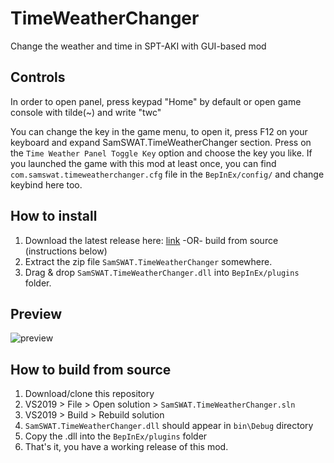 # TimeWeatherChanger

Change the weather and time in SPT-AKI with GUI-based mod

## Controls

In order to open panel, press keypad "Home" by default or open game console with tilde(~) and write "twc"

You can change the key in the game menu, to open it, press F12 on your keyboard and expand SamSWAT.TimeWeatherChanger section. Press on the `Time Weather Panel Toggle Key` option and choose the key you like. If you launched the game with this mod at least once, you can find `com.samswat.timeweatherchanger.cfg` file in the `BepInEx/config/` and change keybind here too.

## How to install

1. Download the latest release here: [link](https://github.com/SamSWAT911/TimeWeatherChanger/releases) -OR- build from source (instructions below)
2. Extract the zip file `SamSWAT.TimeWeatherChanger` somewhere.
3. Drag & drop `SamSWAT.TimeWeatherChanger.dll` into `BepInEx/plugins` folder. 

## Preview

![preview](https://media.discordapp.net/attachments/891823733499629619/928128516720062495/unknown.png)

## How to build from source

1. Download/clone this repository
2. VS2019 > File > Open solution > `SamSWAT.TimeWeatherChanger.sln`
3. VS2019 > Build > Rebuild solution
4. `SamSWAT.TimeWeatherChanger.dll` should appear in `bin\Debug` directory
5. Copy the .dll into the `BepInEx/plugins` folder
6. That's it, you have a working release of this mod.